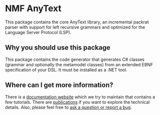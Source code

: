 # NMF AnyText

This package contains the core AnyText library, an incremental packrat parser with support for left recursive grammars and optimized for the Language Server Protocol (LSP).

## Why you should use this package

This package contains the code generator that generates C# classes (grammar and optionally the metamodel classes) from an extended EBNF specification
of your DSL. It must be installed as a .NET tool.

## Where can I get more information?

There is a [documentation website](https://nmfcode.github.io/) which we try to maintain that contains a few tutorials.
There are [publications](https://nmfcode.github.io/publications/index.html) if you want to explore the technical details.
Also, please feel free to [ask a question or report a bug](https://github.com/NMFCode/NMF/issues).
